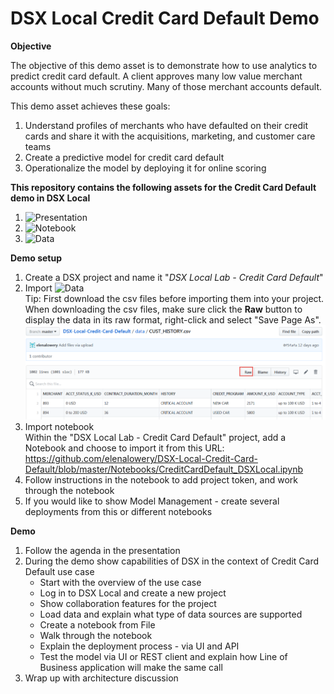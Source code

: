 # DSX Local Credit Card Default Demo

**Objective**

The objective of this demo asset is to demonstrate how to use analytics to predict credit card default.  A client approves many low value merchant accounts without much scrutiny. Many of those merchant accounts default. 

This demo asset achieves these goals:
1. Understand profiles of merchants who have defaulted on their credit cards and share it with the acquisitions, marketing, and customer care teams
2. Create a predictive model for credit card default
3. Operationalize the model by deploying it for online scoring

**This repository contains the following assets for the Credit Card Default demo in DSX Local**
1. ![Presentation](Presentation)
2. ![Notebook](Notebooks)
3. ![Data](data)

**Demo setup**
1. Create a DSX project and name it "*DSX Local Lab - Credit Card Default*"
2. Import ![Data](data) <br/>
Tip: First download the csv files before importing them into your project.  When downloading the csv files, make sure click the **Raw** button to display the data in its raw format, right-click and select "Save Page As".
![Download CSV files](static/img/file_download.png?raw=true)
3. Import notebook <br/>
Within the "DSX Local Lab - Credit Card Default" project, add a Notebook and choose to import it from this URL: https://github.com/elenalowery/DSX-Local-Credit-Card-Default/blob/master/Notebooks/CreditCardDefault_DSXLocal.ipynb
4. Follow instructions in the notebook to add project token, and work through the notebook
5. If you would like to show Model Management - create several deployments from this or different notebooks

**Demo**
1. Follow the agenda in the presentation
2. During the demo show capabilities of DSX in the context of Credit Card Default use case
   * Start with the overview of the use case
   * Log in to DSX Local and create a new project
   * Show collaboration features for the project
   * Load data and explain what type of data sources are supported
   * Create a notebook from File
   * Walk through the notebook
   * Explain the deployment process - via UI and API
   * Test the model via UI or REST client and explain how Line of Business application will make the same call
3. Wrap up with architecture discussion 
